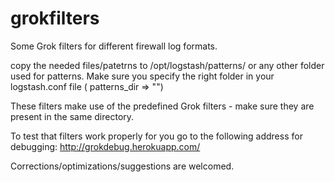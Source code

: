 # grokfilters

Some Grok filters for different firewall log formats.

copy the needed files/patetrns to /opt/logstash/patterns/ or any other folder used for patterns. Make sure you specify the right folder in your logstash.conf file ( patterns_dir => "<path to your patterns>")

These filters make use of the predefined Grok filters - make sure they are present in the same directory.

To test that filters work properly for you go to the following address for debugging: 
    http://grokdebug.herokuapp.com/


Corrections/optimizations/suggestions are welcomed.



